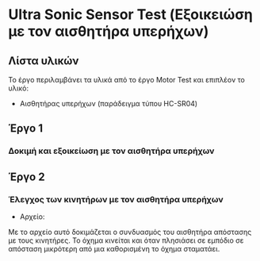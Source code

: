 # Ultra Sonic Sensor Test (Εξοικειώση με τον αισθητήρα υπερήχων)

## Λίστα υλικών

Το έργο περιλαμβάνει τα υλικά από το έργο Motor Test και επιπλέον το υλικό:
* Αισθητήρας υπερήχων (παράδειγμα τύπου HC-SR04)

## Έργο 1

### Δοκιμή και εξοικείωση με τον αισθητήρα υπερήχων

## Έργο 2

### Έλεγχος των κινητήρων με τον αισθητήρα υπερήχων

* Αρχείο: 

Με το αρχείο αυτό δοκιμάζεται ο συνδυασμός του αισθητήρα απόστασης με τους κινητήρες. Το όχημα κινείται και όταν πλησιάσει σε εμπόδιο σε απόσταση μικρότερη από μια καθορισμένη το όχημα σταματάει.

